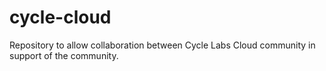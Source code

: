 # cycle-cloud
Repository to allow collaboration between Cycle Labs Cloud community in support of the community.

